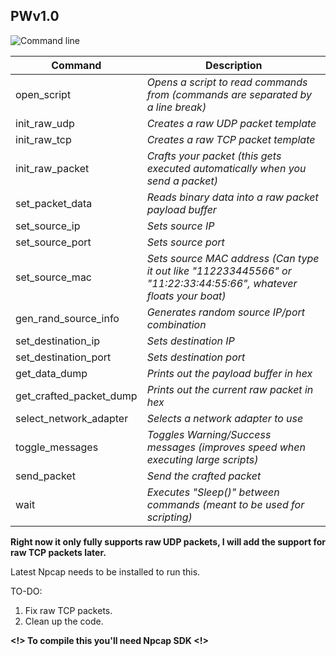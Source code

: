 ## PWv1.0
![Command line](https://0x0.st/zY95.png)

|Command| Description|
|--|--|
|open_script|*Opens a script to read commands from (commands are separated by a line break)*|
|init_raw_udp|*Creates a raw UDP packet template*|
|init_raw_tcp|*Creates a raw TCP packet template*|
|init_raw_packet|*Crafts your packet (this gets executed automatically when you send a packet)*|
|set_packet_data|*Reads binary data into a raw packet payload buffer*|
|set_source_ip|*Sets source IP*|
|set_source_port|*Sets source port*|
|set_source_mac|*Sets source MAC address (Can type it out like "112233445566" or "11:22:33:44:55:66", whatever floats your boat)*|
|gen_rand_source_info|*Generates random source IP/port combination*|
|set_destination_ip|*Sets destination IP*|
|set_destination_port|*Sets destination port*|
|get_data_dump|*Prints out the payload buffer in hex*|
|get_crafted_packet_dump|*Prints out the current raw packet in hex*|
|select_network_adapter|*Selects a network adapter to use*|
|toggle_messages|*Toggles Warning/Success messages (improves speed when executing large scripts)*|
|send_packet|*Send the crafted packet*|
|wait|*Executes "Sleep()" between commands (meant to be used for scripting)*|

**Right now it only fully supports raw UDP packets, I will add the support for raw TCP packets later.**

Latest Npcap needs to be installed to run this.

TO-DO:
 1. Fix raw TCP packets.
 2. Clean up the code.
 
 **<!> To compile this you'll need Npcap SDK <!>**
